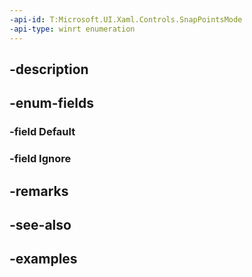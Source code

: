 ```yaml
---
-api-id: T:Microsoft.UI.Xaml.Controls.SnapPointsMode
-api-type: winrt enumeration
---
```


## -description

## -enum-fields

### -field Default

### -field Ignore

## -remarks

## -see-also

## -examples


